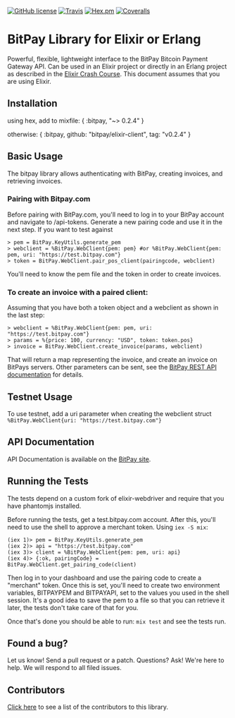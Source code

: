 [![GitHub license](https://img.shields.io/badge/license-MIT-blue.svg?style=flat-square)](https://raw.githubusercontent.com/bitpay/elixir-client/master/LICENSE.md)
[![Travis](https://img.shields.io/travis/bitpay/elixir-client.svg?style=flat-square)](https://travis-ci.org/bitpay/elixir-client)
[![Hex.pm](https://img.shields.io/hexpm/v/bitpay.svg?style=flat-square)](https://hex.pm/packages/bitpay)
[![Coveralls](https://img.shields.io/coveralls/bitpay/elixir-client.svg?style=flat-square)](https://coveralls.io/r/bitpay/elixir-client)

# BitPay Library for Elixir or Erlang
Powerful, flexible, lightweight interface to the BitPay Bitcoin Payment Gateway API. Can be used in an Elixir project or directly in an Erlang project as described in the [Elixir Crash Course](http://elixir-lang.org/crash-course.html). This document assumes that you are using Elixir.

## Installation

using hex, add to mixfile:
 { :bitpay, "~> 0.2.4" }

otherwise:
 { :bitpay, github: "bitpay/elixir-client", tag: "v0.2.4" }

## Basic Usage

The bitpay library allows authenticating with BitPay, creating invoices, and retrieving invoices.

### Pairing with Bitpay.com

Before pairing with BitPay.com, you'll need to log in to your BitPay account and navigate to /api-tokens. Generate a new pairing code and use it in the next step. If you want to test against

    > pem = BitPay.KeyUtils.generate_pem
    > webclient = %BitPay.WebClient{pem: pem} #or %BitPay.WebClient{pem: pem, uri: "https://test.bitpay.com"}
    > token = BitPay.WebClient.pair_pos_client(pairingcode, webclient)

You'll need to know the pem file and the token in order to create invoices.

### To create an invoice with a paired client:

Assuming that you have both a token object and a webclient as shown in the last step:

    > webclient = %BitPay.WebClient{pem: pem, uri: "https://test.bitpay.com"}
    > params = %{price: 100, currency: "USD", token: token.pos}
    > invoice = BitPay.WebClient.create_invoice(params, webclient)

That will return a map representing the invoice, and create an invoice on BitPays servers. Other parameters can be sent, see the [BitPay REST API documentation](https://bitpay.com/api#resource-Invoices) for details.

## Testnet Usage

  To use testnet, add a uri parameter when creating the webclient struct `%BitPay.WebClient{uri: "https://test.bitpay.com"}`


## API Documentation

API Documentation is available on the [BitPay site](https://bitpay.com/api).

## Running the Tests

The tests depend on a custom fork of elixir-webdriver and require that you have phantomjs installed.

Before running the tests, get a test.bitpay.com account. After this, you'll need to use the shell to approve a merchant token. Using `iex -S mix`:
```iex
(iex 1)> pem = BitPay.KeyUtils.generate_pem
(iex 2)> api = "https://test.bitpay.com"
(iex 3)> client = %BitPay.WebClient{pem: pem, uri: api}
(iex 4)> {:ok, pairingCode} = BitPay.WebClient.get_pairing_code(client)
```

Then log in to your dashboard and use the pairing code to create a "merchant" token. Once this is set, you'll need to create two environment variables, BITPAYPEM and BITPAYAPI, set to the values you used in the shell session. It's a good idea to save the pem to a file so that you can retrieve it later, the tests don't take care of that for you.

Once that's done you should be able to run: `mix test` and see the tests run.

## Found a bug?
Let us know! Send a pull request or a patch. Questions? Ask! We're here to help. We will respond to all filed issues.

## Contributors
[Click here](https://github.com/philosodad/bitpay-elixir/graphs/contributors) to see a list of the contributors to this library.

